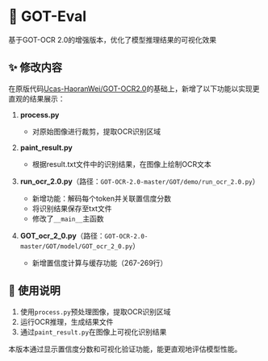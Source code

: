 # 🚀 GOT-Eval  

基于GOT-OCR 2.0的增强版本，优化了模型推理结果的可视化效果  

## ✨ 修改内容  

在原版代码[Ucas-HaoranWei/GOT-OCR2.0](https://github.com/Ucas-HaoranWei/GOT-OCR2.0)的基础上，新增了以下功能以实现更直观的结果展示：  

1. **process.py**  
   - 对原始图像进行裁剪，提取OCR识别区域  

2. **paint_result.py**  
   - 根据result.txt文件中的识别结果，在图像上绘制OCR文本  

3. **run_ocr_2.0.py**（路径：`GOT-OCR-2.0-master/GOT/demo/run_ocr_2.0.py`）  
   - 新增功能：解码每个token并关联置信度分数  
   - 将识别结果保存至txt文件  
   - 修改了`__main__`主函数  

4. **GOT_ocr_2_0.py**（路径：`GOT-OCR-2.0-master/GOT/model/GOT_ocr_2_0.py`）  
   - 新增置信度计算与缓存功能（267-269行）  

## 🌟 使用说明  

1. 使用`process.py`预处理图像，提取OCR识别区域  
2. 运行OCR推理，生成结果文件  
3. 通过`paint_result.py`在图像上可视化识别结果  

本版本通过显示置信度分数和可视化验证功能，能更直观地评估模型性能。
